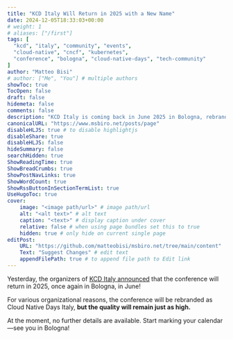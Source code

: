 ```yaml
---
title: "KCD Italy Will Return in 2025 with a New Name"
date: 2024-12-05T18:33:03+00:00
# weight: 1
# aliases: ["/first"]
tags: [
  "kcd", "italy", "community", "events",
  "cloud-native", "cncf", "kubernetes",
  "conference", "bologna", "cloud-native-days", "tech-community"
]
author: "Matteo Bisi"
# author: ["Me", "You"] # multiple authors
showToc: true
TocOpen: false
draft: false
hidemeta: false
comments: false
description: "KCD Italy is coming back in June 2025 in Bologna, rebranded as Cloud Native Days Italy. While the name is changing, the event will continue its tradition of high-quality sessions and community engagement, bringing together developers, architects, and cloud-native enthusiasts from across Italy and beyond."
canonicalURL: "https://www.msbiro.net/posts/page"
disableHLJS: true # to disable highlightjs
disableShare: true
disableHLJS: false
hideSummary: false
searchHidden: true
ShowReadingTime: true
ShowBreadCrumbs: true
ShowPostNavLinks: true
ShowWordCount: true
ShowRssButtonInSectionTermList: true
UseHugoToc: true
cover:
    image: "<image path/url>" # image path/url
    alt: "<alt text>" # alt text
    caption: "<text>" # display caption under cover
    relative: false # when using page bundles set this to true
    hidden: true # only hide on current single page
editPost:
    URL: "https://github.com/matteobisi/msbiro.net/tree/main/content"
    Text: "Suggest Changes" # edit text
    appendFilePath: true # to append file path to Edit link
---
```

Yesterday, the organizers of [KCD Italy announced](https://www.linkedin.com/company/cloudnativedaysitaly/posts/?feedView=all) that the conference will return in 2025, once again in Bologna, in June!

For various organizational reasons, the conference will be rebranded as Cloud Native Days Italy, **but the quality will remain just as high.**

At the moment, no further details are available. Start marking your calendar—see you in Bologna!